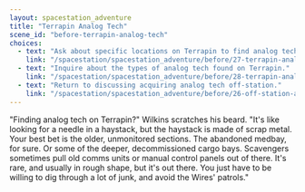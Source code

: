 ```yaml
---
layout: spacestation_adventure
title: "Terrapin Analog Tech"
scene_id: "before-terrapin-analog-tech"
choices:
  - text: "Ask about specific locations on Terrapin to find analog tech."
    link: "/spacestation/spacestation_adventure/before/27-terrapin-analog-locations"
  - text: "Inquire about the types of analog tech found on Terrapin."
    link: "/spacestation/spacestation_adventure/before/28-terrapin-analog-types"
  - text: "Return to discussing acquiring analog tech off-station."
    link: "/spacestation/spacestation_adventure/before/26-off-station-analog"
---
```


"Finding analog tech on Terrapin?" Wilkins scratches his beard. "It's like looking for a needle in a haystack, but the haystack is made of scrap metal. Your best bet is the older, unmonitored sections. The abandoned medbay, for sure. Or some of the deeper, decommissioned cargo bays. Scavengers sometimes pull old comms units or manual control panels out of there. It's rare, and usually in rough shape, but it's out there. You just have to be willing to dig through a lot of junk, and avoid the Wires' patrols."
